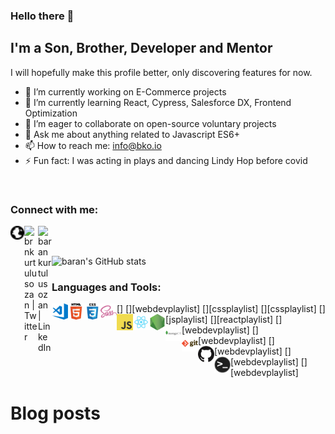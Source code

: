### Hello there 👋

## I'm a Son, Brother, Developer and Mentor

I will hopefully make this profile better, only discovering features for now.

- 🔭 I’m currently working on E-Commerce projects
- 🌱 I’m currently learning React, Cypress, Salesforce DX, Frontend Optimization
- 👯 I’m eager to collaborate on open-source voluntary projects
- 💬 Ask me about anything related to Javascript ES6+
- 📫 How to reach me: info@bko.io
- ⚡ Fun fact: I was acting in plays and dancing Lindy Hop before covid

<br>

### Connect with me:

[<img align="left" alt="bko.io" width="22px" src="https://raw.githubusercontent.com/iconic/open-iconic/master/svg/globe.svg" />][website]
[<img align="left" alt="brnkurtulusozan | Twitter" width="22px" src="https://cdn.jsdelivr.net/npm/simple-icons@v3/icons/twitter.svg" />][twitter]
[<img align="left" alt="barankurtulusozan | LinkedIn" width="22px" src="https://cdn.jsdelivr.net/npm/simple-icons@v3/icons/linkedin.svg" />][linkedin]

<br>
<br>

![baran's GitHub stats](https://github-readme-stats.vercel.app/api?username=barankurtulusozan&show_icons=true&theme=radical)

### Languages and Tools:

[<img align="left" alt="Visual Studio Code" width="26px" src="https://raw.githubusercontent.com/github/explore/80688e429a7d4ef2fca1e82350fe8e3517d3494d/topics/visual-studio-code/visual-studio-code.png" />]
[<img align="left" alt="HTML5" width="26px" src="https://raw.githubusercontent.com/github/explore/80688e429a7d4ef2fca1e82350fe8e3517d3494d/topics/html/html.png" />][webdevplaylist]
[<img align="left" alt="CSS3" width="26px" src="https://raw.githubusercontent.com/github/explore/80688e429a7d4ef2fca1e82350fe8e3517d3494d/topics/css/css.png" />][cssplaylist]
[<img align="left" alt="Sass" width="26px" src="https://raw.githubusercontent.com/github/explore/80688e429a7d4ef2fca1e82350fe8e3517d3494d/topics/sass/sass.png" />][cssplaylist]
[<img align="left" alt="JavaScript" width="26px" src="https://raw.githubusercontent.com/github/explore/80688e429a7d4ef2fca1e82350fe8e3517d3494d/topics/javascript/javascript.png" />][jsplaylist]
[<img align="left" alt="React" width="26px" src="https://raw.githubusercontent.com/github/explore/80688e429a7d4ef2fca1e82350fe8e3517d3494d/topics/react/react.png" />][reactplaylist]
[<img align="left" alt="Node.js" width="26px" src="https://raw.githubusercontent.com/github/explore/80688e429a7d4ef2fca1e82350fe8e3517d3494d/topics/nodejs/nodejs.png" />][webdevplaylist]
[<img align="left" alt="MongoDB" width="26px" src="https://raw.githubusercontent.com/github/explore/80688e429a7d4ef2fca1e82350fe8e3517d3494d/topics/mongodb/mongodb.png" />][webdevplaylist]
[<img align="left" alt="Git" width="26px" src="https://raw.githubusercontent.com/github/explore/80688e429a7d4ef2fca1e82350fe8e3517d3494d/topics/git/git.png" />][webdevplaylist]
[<img align="left" alt="GitHub" width="26px" src="https://raw.githubusercontent.com/github/explore/78df643247d429f6cc873026c0622819ad797942/topics/github/github.png" />][webdevplaylist]
[<img align="left" alt="Terminal" width="26px" src="https://raw.githubusercontent.com/github/explore/80688e429a7d4ef2fca1e82350fe8e3517d3494d/topics/terminal/terminal.png" />][webdevplaylist]

# Blog posts

<!-- BLOG-POST-LIST:START -->
<!-- BLOG-POST-LIST:END -->

[website]: https://bko.io
[twitter]: https://twitter.com/BrnKurtulusOzan
[linkedin]: https://www.linkedin.com/in/baran-kurtulus-ozan/
